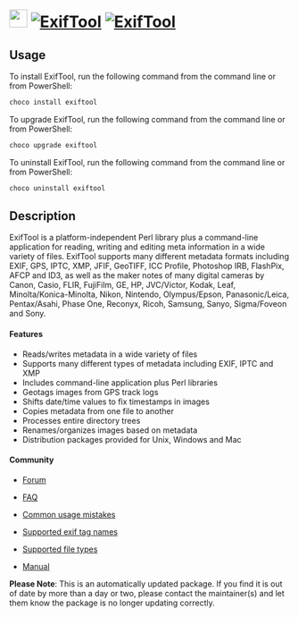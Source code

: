 ﻿# <img src="https://cdn.jsdelivr.net/gh/mkevenaar/chocolatey-packages@56f4b3fcae72ad65ec8184b0dc79d3d9954b8d42/icons/exiftool.png" width="32" height="32"/> [![ExifTool](https://img.shields.io/chocolatey/v/exiftool.svg?label=ExifTool)](https://chocolatey.org/packages/exiftool) [![ExifTool](https://img.shields.io/chocolatey/dt/exiftool.svg)](https://chocolatey.org/packages/exiftool)

## Usage
To install ExifTool, run the following command from the command line or from PowerShell:
```powershell
choco install exiftool
```

To upgrade ExifTool, run the following command from the command line or from PowerShell:
```powershell
choco upgrade exiftool
```

To uninstall ExifTool, run the following command from the command line or from PowerShell:
```powershell
choco uninstall exiftool
```

## Description
ExifTool is a platform-independent Perl library plus a command-line application for reading, writing and editing meta information in a wide variety of files. ExifTool supports many different metadata formats including EXIF, GPS, IPTC, XMP, JFIF, GeoTIFF, ICC Profile, Photoshop IRB, FlashPix, AFCP and ID3, as well as the maker notes of many digital cameras by Canon, Casio, FLIR, FujiFilm, GE, HP, JVC/Victor, Kodak, Leaf, Minolta/Konica-Minolta, Nikon, Nintendo, Olympus/Epson, Panasonic/Leica, Pentax/Asahi, Phase One, Reconyx, Ricoh, Samsung, Sanyo, Sigma/Foveon and Sony.

#### Features
* Reads/writes metadata in a wide variety of files
* Supports many different types of metadata including EXIF, IPTC and XMP
* Includes command-line application plus Perl libraries
* Geotags images from GPS track logs
* Shifts date/time values to fix timestamps in images
* Copies metadata from one file to another
* Processes entire directory trees
* Renames/organizes images based on metadata
* Distribution packages provided for Unix, Windows and Mac

#### Community
* [Forum](http://u88.n24.queensu.ca/exiftool/forum/)

* [FAQ](http://www.sno.phy.queensu.ca/~phil/exiftool/faq.html)
* [Common usage mistakes](http://www.sno.phy.queensu.ca/~phil/exiftool/mistakes.html)
* [Supported exif tag names](http://owl.phy.queensu.ca/~phil/exiftool/TagNames/index.html)
* [Supported file types](http://owl.phy.queensu.ca/~phil/exiftool/#supported)
* [Manual](http://owl.phy.queensu.ca/~phil/exiftool/exiftool_pod.html)

**Please Note**: This is an automatically updated package. If you find it is
out of date by more than a day or two, please contact the maintainer(s) and
let them know the package is no longer updating correctly.

